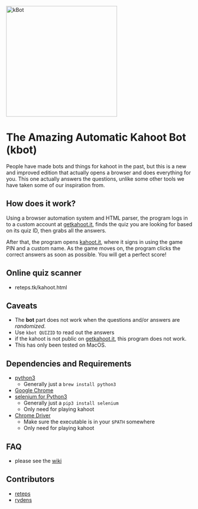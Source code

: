 <img src="https://ryand.ryansdell.tk/images/kahootbotimg.png"
width=300px height=300px alt="kBot">
# The Amazing Automatic Kahoot Bot (kbot)
People have made bots and things for kahoot in the past, but this is
a new and improved edition that actually opens a browser and does
everything for you. This one actually answers the questions, unlike
some other tools we have taken some of our inspiration from.

## How does it work?
Using a browser automation system and HTML parser, the program logs in
to a custom account at [getkahoot.it](getkahoot.it), finds the quiz
you are looking for based on its quiz ID, then grabs all the answers.

After that, the program opens [kahoot.it](kahoot.it), where it signs
in using the game PIN and a custom name. As the game moves on, the
program clicks the correct answers as soon as possible. You will get
a perfect score!
## Online quiz scanner
+ reteps.tk/kahoot.html
## Caveats

+ The **bot** part does not work when the questions and/or answers are *randomized*. 
+ Use `kbot QUIZID` to read out the answers
+ if the kahoot is not public on [getkahoot.it](getkahoot.it), this program does not work.
+ This has only been tested on MacOS.
## Dependencies and Requirements


* [python3](https://python-guide-pt-br.readthedocs.io/en/latest/starting/install3/osx/) 
  + Generally just a `brew install python3`
* [Google Chrome](https://www.google.com/chrome/browser/desktop/index.html)
* [selenium for Python3](https://pypi.python.org/pypi/selenium)
  + Generally just a `pip3 install selenium`
  + Only need for playing kahoot
* [Chrome Driver](https://sites.google.com/a/chromium.org/chromedriver/downloads)
  + Make sure the executable is in your `$PATH` somewhere
  + Only need for playing kahoot
  
## FAQ
 + please see the [wiki](https://github.com/reteps/kbot/wiki/FAQ)
## Contributors
* [reteps](https://github.com/reteps)
* [rydens](https://github.com/rydens)
